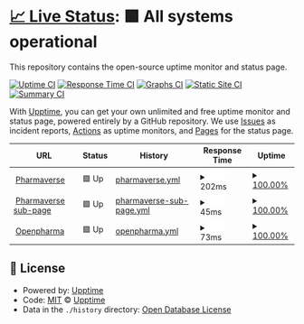 # [📈 Live Status](https://upptime.github.io/upptime): <!--live status--> **🟩 All systems operational**

This repository contains the open-source uptime monitor and status page.

[![Uptime CI](https://github.com/upptime/upptime/workflows/Uptime%20CI/badge.svg)](https://github.com/upptime/upptime/actions?query=workflow%3A%22Uptime+CI%22)
[![Response Time CI](https://github.com/upptime/upptime/workflows/Response%20Time%20CI/badge.svg)](https://github.com/upptime/upptime/actions?query=workflow%3A%22Response+Time+CI%22)
[![Graphs CI](https://github.com/upptime/upptime/workflows/Graphs%20CI/badge.svg)](https://github.com/upptime/upptime/actions?query=workflow%3A%22Graphs+CI%22)
[![Static Site CI](https://github.com/upptime/upptime/workflows/Static%20Site%20CI/badge.svg)](https://github.com/upptime/upptime/actions?query=workflow%3A%22Static+Site+CI%22)
[![Summary CI](https://github.com/upptime/upptime/workflows/Summary%20CI/badge.svg)](https://github.com/upptime/upptime/actions?query=workflow%3A%22Summary+CI%22)

With [Upptime](https://upptime.js.org), you can get your own unlimited and free uptime monitor and status page, powered entirely by a GitHub repository. We use [Issues](https://github.com/upptime/upptime/issues) as incident reports, [Actions](https://github.com/upptime/upptime/actions) as uptime monitors, and [Pages](https://upptime.github.io/upptime) for the status page.

<!--start: status pages-->
<!-- This summary is generated by Upptime (https://github.com/upptime/upptime) -->
<!-- Do not edit this manually, your changes will be overwritten -->
<!-- prettier-ignore -->
| URL | Status | History | Response Time | Uptime |
| --- | ------ | ------- | ------------- | ------ |
| <img alt="" src="https://icons.duckduckgo.com/ip3/pharmaverse.org.ico" height="13"> [Pharmaverse](https://pharmaverse.org/) | 🟩 Up | [pharmaverse.yml](https://github.com/pharmaverse/upptime/commits/HEAD/history/pharmaverse.yml) | <details><summary><img alt="Response time graph" src="./graphs/pharmaverse/response-time-week.png" height="20"> 202ms</summary><br><a href="https://upptime.github.io/upptime/history/pharmaverse"><img alt="Response time 269" src="https://img.shields.io/endpoint?url=https%3A%2F%2Fraw.githubusercontent.com%2Fpharmaverse%2Fupptime%2FHEAD%2Fapi%2Fpharmaverse%2Fresponse-time.json"></a><br><a href="https://upptime.github.io/upptime/history/pharmaverse"><img alt="24-hour response time 109" src="https://img.shields.io/endpoint?url=https%3A%2F%2Fraw.githubusercontent.com%2Fpharmaverse%2Fupptime%2FHEAD%2Fapi%2Fpharmaverse%2Fresponse-time-day.json"></a><br><a href="https://upptime.github.io/upptime/history/pharmaverse"><img alt="7-day response time 202" src="https://img.shields.io/endpoint?url=https%3A%2F%2Fraw.githubusercontent.com%2Fpharmaverse%2Fupptime%2FHEAD%2Fapi%2Fpharmaverse%2Fresponse-time-week.json"></a><br><a href="https://upptime.github.io/upptime/history/pharmaverse"><img alt="30-day response time 213" src="https://img.shields.io/endpoint?url=https%3A%2F%2Fraw.githubusercontent.com%2Fpharmaverse%2Fupptime%2FHEAD%2Fapi%2Fpharmaverse%2Fresponse-time-month.json"></a><br><a href="https://upptime.github.io/upptime/history/pharmaverse"><img alt="1-year response time 264" src="https://img.shields.io/endpoint?url=https%3A%2F%2Fraw.githubusercontent.com%2Fpharmaverse%2Fupptime%2FHEAD%2Fapi%2Fpharmaverse%2Fresponse-time-year.json"></a></details> | <details><summary><a href="https://upptime.github.io/upptime/history/pharmaverse">100.00%</a></summary><a href="https://upptime.github.io/upptime/history/pharmaverse"><img alt="All-time uptime 99.99%" src="https://img.shields.io/endpoint?url=https%3A%2F%2Fraw.githubusercontent.com%2Fpharmaverse%2Fupptime%2FHEAD%2Fapi%2Fpharmaverse%2Fuptime.json"></a><br><a href="https://upptime.github.io/upptime/history/pharmaverse"><img alt="24-hour uptime 100.00%" src="https://img.shields.io/endpoint?url=https%3A%2F%2Fraw.githubusercontent.com%2Fpharmaverse%2Fupptime%2FHEAD%2Fapi%2Fpharmaverse%2Fuptime-day.json"></a><br><a href="https://upptime.github.io/upptime/history/pharmaverse"><img alt="7-day uptime 100.00%" src="https://img.shields.io/endpoint?url=https%3A%2F%2Fraw.githubusercontent.com%2Fpharmaverse%2Fupptime%2FHEAD%2Fapi%2Fpharmaverse%2Fuptime-week.json"></a><br><a href="https://upptime.github.io/upptime/history/pharmaverse"><img alt="30-day uptime 100.00%" src="https://img.shields.io/endpoint?url=https%3A%2F%2Fraw.githubusercontent.com%2Fpharmaverse%2Fupptime%2FHEAD%2Fapi%2Fpharmaverse%2Fuptime-month.json"></a><br><a href="https://upptime.github.io/upptime/history/pharmaverse"><img alt="1-year uptime 99.99%" src="https://img.shields.io/endpoint?url=https%3A%2F%2Fraw.githubusercontent.com%2Fpharmaverse%2Fupptime%2FHEAD%2Fapi%2Fpharmaverse%2Fuptime-year.json"></a></details>
| <img alt="" src="https://icons.duckduckgo.com/ip3/pharmaverse.org.ico" height="13"> [Pharmaverse sub-page](https://pharmaverse.org/e2eclinical/tlg/) | 🟩 Up | [pharmaverse-sub-page.yml](https://github.com/pharmaverse/upptime/commits/HEAD/history/pharmaverse-sub-page.yml) | <details><summary><img alt="Response time graph" src="./graphs/pharmaverse-sub-page/response-time-week.png" height="20"> 45ms</summary><br><a href="https://upptime.github.io/upptime/history/pharmaverse-sub-page"><img alt="Response time 91" src="https://img.shields.io/endpoint?url=https%3A%2F%2Fraw.githubusercontent.com%2Fpharmaverse%2Fupptime%2FHEAD%2Fapi%2Fpharmaverse-sub-page%2Fresponse-time.json"></a><br><a href="https://upptime.github.io/upptime/history/pharmaverse-sub-page"><img alt="24-hour response time 26" src="https://img.shields.io/endpoint?url=https%3A%2F%2Fraw.githubusercontent.com%2Fpharmaverse%2Fupptime%2FHEAD%2Fapi%2Fpharmaverse-sub-page%2Fresponse-time-day.json"></a><br><a href="https://upptime.github.io/upptime/history/pharmaverse-sub-page"><img alt="7-day response time 45" src="https://img.shields.io/endpoint?url=https%3A%2F%2Fraw.githubusercontent.com%2Fpharmaverse%2Fupptime%2FHEAD%2Fapi%2Fpharmaverse-sub-page%2Fresponse-time-week.json"></a><br><a href="https://upptime.github.io/upptime/history/pharmaverse-sub-page"><img alt="30-day response time 71" src="https://img.shields.io/endpoint?url=https%3A%2F%2Fraw.githubusercontent.com%2Fpharmaverse%2Fupptime%2FHEAD%2Fapi%2Fpharmaverse-sub-page%2Fresponse-time-month.json"></a><br><a href="https://upptime.github.io/upptime/history/pharmaverse-sub-page"><img alt="1-year response time 88" src="https://img.shields.io/endpoint?url=https%3A%2F%2Fraw.githubusercontent.com%2Fpharmaverse%2Fupptime%2FHEAD%2Fapi%2Fpharmaverse-sub-page%2Fresponse-time-year.json"></a></details> | <details><summary><a href="https://upptime.github.io/upptime/history/pharmaverse-sub-page">100.00%</a></summary><a href="https://upptime.github.io/upptime/history/pharmaverse-sub-page"><img alt="All-time uptime 99.99%" src="https://img.shields.io/endpoint?url=https%3A%2F%2Fraw.githubusercontent.com%2Fpharmaverse%2Fupptime%2FHEAD%2Fapi%2Fpharmaverse-sub-page%2Fuptime.json"></a><br><a href="https://upptime.github.io/upptime/history/pharmaverse-sub-page"><img alt="24-hour uptime 100.00%" src="https://img.shields.io/endpoint?url=https%3A%2F%2Fraw.githubusercontent.com%2Fpharmaverse%2Fupptime%2FHEAD%2Fapi%2Fpharmaverse-sub-page%2Fuptime-day.json"></a><br><a href="https://upptime.github.io/upptime/history/pharmaverse-sub-page"><img alt="7-day uptime 100.00%" src="https://img.shields.io/endpoint?url=https%3A%2F%2Fraw.githubusercontent.com%2Fpharmaverse%2Fupptime%2FHEAD%2Fapi%2Fpharmaverse-sub-page%2Fuptime-week.json"></a><br><a href="https://upptime.github.io/upptime/history/pharmaverse-sub-page"><img alt="30-day uptime 100.00%" src="https://img.shields.io/endpoint?url=https%3A%2F%2Fraw.githubusercontent.com%2Fpharmaverse%2Fupptime%2FHEAD%2Fapi%2Fpharmaverse-sub-page%2Fuptime-month.json"></a><br><a href="https://upptime.github.io/upptime/history/pharmaverse-sub-page"><img alt="1-year uptime 99.99%" src="https://img.shields.io/endpoint?url=https%3A%2F%2Fraw.githubusercontent.com%2Fpharmaverse%2Fupptime%2FHEAD%2Fapi%2Fpharmaverse-sub-page%2Fuptime-year.json"></a></details>
| <img alt="" src="https://icons.duckduckgo.com/ip3/openpharma.github.io.ico" height="13"> [Openpharma](https://openpharma.github.io/) | 🟩 Up | [openpharma.yml](https://github.com/pharmaverse/upptime/commits/HEAD/history/openpharma.yml) | <details><summary><img alt="Response time graph" src="./graphs/openpharma/response-time-week.png" height="20"> 73ms</summary><br><a href="https://upptime.github.io/upptime/history/openpharma"><img alt="Response time 302" src="https://img.shields.io/endpoint?url=https%3A%2F%2Fraw.githubusercontent.com%2Fpharmaverse%2Fupptime%2FHEAD%2Fapi%2Fopenpharma%2Fresponse-time.json"></a><br><a href="https://upptime.github.io/upptime/history/openpharma"><img alt="24-hour response time 59" src="https://img.shields.io/endpoint?url=https%3A%2F%2Fraw.githubusercontent.com%2Fpharmaverse%2Fupptime%2FHEAD%2Fapi%2Fopenpharma%2Fresponse-time-day.json"></a><br><a href="https://upptime.github.io/upptime/history/openpharma"><img alt="7-day response time 73" src="https://img.shields.io/endpoint?url=https%3A%2F%2Fraw.githubusercontent.com%2Fpharmaverse%2Fupptime%2FHEAD%2Fapi%2Fopenpharma%2Fresponse-time-week.json"></a><br><a href="https://upptime.github.io/upptime/history/openpharma"><img alt="30-day response time 92" src="https://img.shields.io/endpoint?url=https%3A%2F%2Fraw.githubusercontent.com%2Fpharmaverse%2Fupptime%2FHEAD%2Fapi%2Fopenpharma%2Fresponse-time-month.json"></a><br><a href="https://upptime.github.io/upptime/history/openpharma"><img alt="1-year response time 299" src="https://img.shields.io/endpoint?url=https%3A%2F%2Fraw.githubusercontent.com%2Fpharmaverse%2Fupptime%2FHEAD%2Fapi%2Fopenpharma%2Fresponse-time-year.json"></a></details> | <details><summary><a href="https://upptime.github.io/upptime/history/openpharma">100.00%</a></summary><a href="https://upptime.github.io/upptime/history/openpharma"><img alt="All-time uptime 100.00%" src="https://img.shields.io/endpoint?url=https%3A%2F%2Fraw.githubusercontent.com%2Fpharmaverse%2Fupptime%2FHEAD%2Fapi%2Fopenpharma%2Fuptime.json"></a><br><a href="https://upptime.github.io/upptime/history/openpharma"><img alt="24-hour uptime 100.00%" src="https://img.shields.io/endpoint?url=https%3A%2F%2Fraw.githubusercontent.com%2Fpharmaverse%2Fupptime%2FHEAD%2Fapi%2Fopenpharma%2Fuptime-day.json"></a><br><a href="https://upptime.github.io/upptime/history/openpharma"><img alt="7-day uptime 100.00%" src="https://img.shields.io/endpoint?url=https%3A%2F%2Fraw.githubusercontent.com%2Fpharmaverse%2Fupptime%2FHEAD%2Fapi%2Fopenpharma%2Fuptime-week.json"></a><br><a href="https://upptime.github.io/upptime/history/openpharma"><img alt="30-day uptime 100.00%" src="https://img.shields.io/endpoint?url=https%3A%2F%2Fraw.githubusercontent.com%2Fpharmaverse%2Fupptime%2FHEAD%2Fapi%2Fopenpharma%2Fuptime-month.json"></a><br><a href="https://upptime.github.io/upptime/history/openpharma"><img alt="1-year uptime 100.00%" src="https://img.shields.io/endpoint?url=https%3A%2F%2Fraw.githubusercontent.com%2Fpharmaverse%2Fupptime%2FHEAD%2Fapi%2Fopenpharma%2Fuptime-year.json"></a></details>

<!--end: status pages-->

## 📄 License

- Powered by: [Upptime](https://github.com/upptime/upptime)
- Code: [MIT](./LICENSE) © [Upptime](https://upptime.js.org)
- Data in the `./history` directory: [Open Database License](https://opendatacommons.org/licenses/odbl/1-0/)
